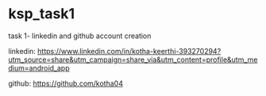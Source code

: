 # ksp_task1
task 1- linkedin and github account creation

linkedin: https://www.linkedin.com/in/kotha-keerthi-393270294?utm_source=share&utm_campaign=share_via&utm_content=profile&utm_medium=android_app

github: https://github.com/kotha04
